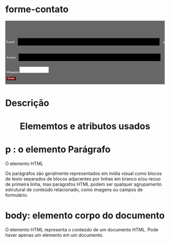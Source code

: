 # forme-contato

![](formulario_de_contato%20.png)

# Descrição 
 <h1 align= "center">
 Elememtos e atributos usados 

# p : o elemento Parágrafo
O elemento HTML <p>Os parágrafos são geralmente representados em mídia visual como blocos de texto separados de blocos adjacentes por linhas em branco e/ou recuo de primeira linha, mas parágrafos HTML podem ser qualquer agrupamento estrutural de conteúdo relacionado, como imagens ou campos de formulário.

# body: elemento corpo do documento
O elemento HTML <body> representa o conteúdo de um documento HTML. Pode haver apenas um elemento em um documento.

# 




   





